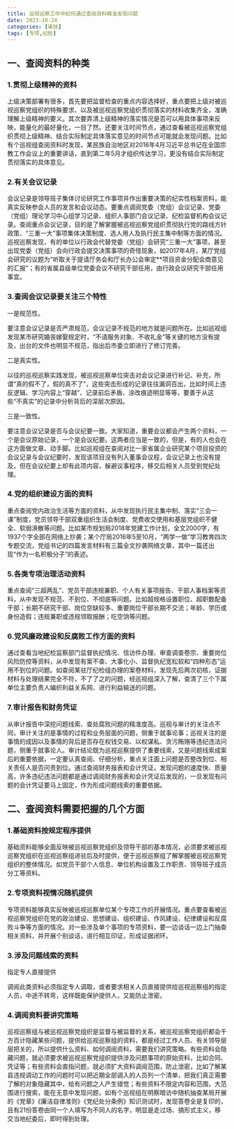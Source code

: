 ```yaml
---
title: 巡视巡察工作中如何通过查阅资料精准发现问题
date: 2023-10-24
categories: [审技]
tags: [专项,纪检]
---
```


## 一、查阅资料的种类

### 1.贯彻上级精神的资料

上级决策部署有很多，首先要把监督检查的重点内容选择好，重点要把上级对被巡视巡察党组织的特殊要求、以及被巡视巡察党组织贯彻落实的材料收集齐全，准确理解上级精神的要义。其次要弄清上级精神的落实情况是否可以用具体事项来反映，能量化的最好量化，一目了然。还要关注时间节点，通过查看被巡视巡察党组织贯彻上级精神、结合实际制定具体落实意见的时间节点可能就会发现问题。比如有个巡视组查阅资料时发现，某民族自治地区对2016年4月习近平总书记在全国宗教工作会议上的重要讲话，直到第二年5月才组织传达学习，更没有结合实际制定贯彻落实的具体意见。


### 2.有关会议记录

会议记录是领导班子集体讨论研究工作事项并作出重要决策的纪实性档案资料，能真实反映参会人员的发言和会议动态。要重点调阅党委（党组）会议记录、党委（党组）理论学习中心组学习记录、组织人事部门会议记录、纪检监督机构会议记录。查阅重点会议记录，目的是了解掌握被巡视巡察党组织贯彻执行党的路线方针政策、“三重一大”事项集体决策制度、选人用人及执行民主集中制等方面的情况。巡视巡察发现，有的单位以行政会代替党委（党组）会研究“三重一大”事项，甚至出现党委（党组）会向行政会提交决策事项的奇怪现象，如2017年4月，某厅党组会研究的议题为“听取关于提请厅务会和厅长办公会审定**项目资金分配会商意见的汇报”；有的省属县级单位党委会议不研究干部任用，由行政会议研究干部任用事宜。


### 3.查阅会议记录要关注三个特性

一是规范性。

要注意会议记录是否严肃规范，会议记录不规范的地方就是问题所在。比如巡视组发现某市研究婚丧嫁娶规定时，“不请服务对象、不收礼金”等关键的地方没有提及，出台的文件也明显不规范，指出后市委立即进行了修订完善。

二是真实性。

以往的巡视巡察实践发现，被巡视巡察单位突击对会议记录进行补记、补充，所谓“真的假不了，假的真不了”，这些突击形成的记录往往漏洞百出，比如时间上违反逻辑、学习内容上“穿越”、记录前后矛盾、涂改痕迹明显等等，要善于从这些“不真实”的记录中分析背后的深层次原因。

三是一致性。

要注意会议记录是否与会议纪要一致。大家知道，重要会议都会产生两个资料，一个是会议原始记录，一个是会议纪要。这两者应当是一致的，但是，有的人也会在这方面做文章、动手脚。比如巡视组在查阅对比一家省属企业研究某个项目投资的会议记录与会议纪要时，发现该项目没有列入董事会议程，会议记录上也没有提及，但在会议纪要上却有此项内容，躲避议事程序，移交后相关人员受到党纪处理。


### 4.党的组织建设方面的资料

重点查阅党内政治生活等方面的资料，从中发现执行民主集中制、落实“三会一课”制度，党员领导干部双重组织生活会制度、党费收交使用和基层党组织不健全、软弱涣散等问题。比如某市规划局2018年党建工作计划，全文2000字，有1937个字全部在网络上抄袭；某个厅局2016年5至10月，“两学一做”学习教育四次专题交流，党组书记的四篇发言材料有三篇全文抄袭网络文章，其中一篇还出现“作为一名积极分子”的表述。


### 5.各类专项治理活动资料

重点查阅“三超两乱”、党员干部违规兼职、个人有关事项报告、干部人事档案等资料，从中发现不规范、不到位、不彻底等问题。比如超规格设置职位、超职数配备干部；长期不研究干部、岗位空缺较多、重要岗位干部长期不交流；年龄、学历或身份造假；违规兼职或违规领取报酬；吃空饷等问题。


### 6.党风廉政建设和反腐败工作方面的资料

通过查看当地纪检监察部门监督执纪情况、信访件办理、审查调查卷宗、重要岗位风险防控等资料，从中发现有案不查、大事化小、监督执纪宽松软和“四种形态”运用不到位的问题。如查阅某驻厅纪检组办理的案卷材料，发现先后两次初核，证据材料与处理结果完全不符，不了了之的问题，经巡视组深入了解，查清了三个下属单位主要负责人编织利益关系网、进行利益输送的问题。


### 7.审计报告和财务凭证

从审计报告中深挖问题线索、查处腐败问题的精准度高。巡视与审计的关注点不同，审计关注的是事情的过程和业务层面的问题，侧重于就事论事；巡视关注的是事情的成因以及事情的背后是否存在权钱交易、以权谋私、贪污贿赂等违纪违法问题，侧重于就事论人。审计结论既为巡视巡察提供了重要线索，又是问题线索成案后的重要依据，一定要认真查阅、仔细分析，重点关注面上问题是否整改到位、相关责任人是否问责到位。通过查阅财务报表和会计凭证，发现问题的速度快、质量高，许多违纪违法问题都是通过调阅财务报表和会计凭证后发现的，一旦发现有问题的会计凭证要马上固定，作为形成问题线索的重要依据。

## 二、查阅资料需要把握的几个方面

### 1.基础资料按规定程序提供

基础资料能够全面反映被巡视巡察党组织及领导干部的基本情况，必须要求被巡视巡察党组织在巡视巡察组进驻后及时提供，便于巡视巡察组了解掌握被巡视巡察党组织的整体情况。如党员干部个人信息、单位机构设置及工作职责、领导班子成员分工等资料。

### 2.专项资料视情况随机提供

专项资料能够真实反映被巡视巡察单位某个专项工作的开展情况。重点要查看被巡视巡察党组织在党的政治建设、思想建设、组织建设、作风建设、纪律建设和反腐败斗争等方面的情况。对一些涉及单个事项的专项资料，要一边谈话一边上门抽查相关资料，并开展个别谈话，进行相互印证，形成证据闭环。


### 3.涉及问题线索的资料

指定专人直接提供

调阅此类资料必须指定专人调取，或者要求相关人员直接提供给巡视巡察组的指定人员，中途不转弯，这样既能保护提供人，又能防止泄密。


### 4.调阅资料要讲究策略

巡视巡察组与被巡视巡察党组织是监督与被监督的关系，被巡视巡察党组织都会千方百计隐藏某些问题，提供给巡视巡察组的资料，都是经过工作人员、有关领导层层把关的，所以提供什么资料、如何调阅资料，需要我们讲究策略。有些资料会隐藏问题，就必须要求被巡视巡察党组织提供涉及问题事项的原始资料，比如合同、凭证等；有些资料会直指问题，就必须扩大资料调阅范围，防止泄密，比如了解某县违规调动工作的问题时可以把近期全部调入的人员列一个清单，把我们真正需要了解的对象隐藏其中，给有问题之人产生错觉；有些资料不限定内容和范围，大范围进行搜索，能在无意中发现问题，如有个巡视组在明察暗访中随机抽查某局开展的《党章》《廉洁自律准则》《党纪处分条例》知识测试时，发现答卷全是复印的，且有21份答卷由同一个人填写为不同人的名字，明显是走过场、搞形式主义，移交当地纪委后，即时得到处理。